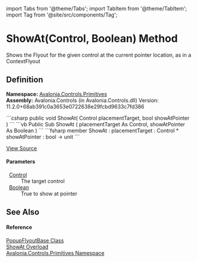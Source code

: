 import Tabs from '@theme/Tabs'; 
import TabItem from '@theme/TabItem'; 
import Tag from '@site/src/components/Tag'; 

# ShowAt(Control, Boolean) Method


Shows the Flyout for the given control at the current pointer location, as in a ContextFlyout



## Definition
**Namespace:** <a href="N_Avalonia_Controls_Primitives">Avalonia.Controls.Primitives</a>  
**Assembly:** Avalonia.Controls (in Avalonia.Controls.dll) Version: 11.2.0+68ab391c0a3653e0722638e29fcbd9633c7fd386

<Tabs groupId="api-code-preview">
<TabItem value="csharp" label="C#">
```csharp
public void ShowAt(
	Control placementTarget,
	bool showAtPointer
)
```
</TabItem>
<TabItem value="vb" label="VB">
```vb
Public Sub ShowAt ( 
	placementTarget As Control,
	showAtPointer As Boolean
)
```
</TabItem>
<TabItem value="fsharp" label="F#">
```fsharp
member ShowAt : 
        placementTarget : Control * 
        showAtPointer : bool -> unit 
```
</TabItem>
</Tabs>



<a href="https://github.com/AvaloniaUI/Avalonia/tree/master/srcAvalonia.Controls/Flyouts/PopupFlyoutBase.cs#L194" title="View the source code">View Source</a>



#### Parameters
<dl><dt>  <a href="T_Avalonia_Controls_Control">Control</a></dt><dd>The target control</dd><dt>  <a href="https://learn.microsoft.com/dotnet/api/system.boolean" target="_blank" rel="noopener noreferrer">Boolean</a></dt><dd>True to show at pointer</dd></dl>

## See Also


#### Reference
<a href="T_Avalonia_Controls_Primitives_PopupFlyoutBase">PopupFlyoutBase Class</a>  
<a href="Overload_Avalonia_Controls_Primitives_PopupFlyoutBase_ShowAt">ShowAt Overload</a>  
<a href="N_Avalonia_Controls_Primitives">Avalonia.Controls.Primitives Namespace</a>  
